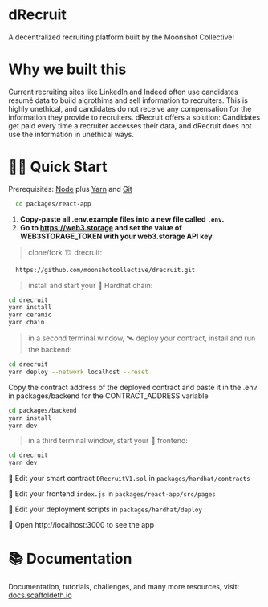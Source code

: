 # dRecruit

A decentralized recruiting platform built by the Moonshot Collective!

# Why we built this

Current recruiting sites like LinkedIn and Indeed often use candidates resumé data to build algrothims and sell information to recruiters. This is highly unethical, and candidates do not receive any compensation for the information they provide to recruiters. dRecruit offers a solution: Candidates get paid every time a recruiter accesses their data, and dRecruit does not use the information in unethical ways.

# 🏄‍♂️ Quick Start

Prerequisites: [Node](https://nodejs.org/en/download/) plus [Yarn](https://classic.yarnpkg.com/en/docs/install/) and [Git](https://git-scm.com/downloads)

```bash
  cd packages/react-app
```

1. **Copy-paste all .env.example files into a new file called `.env`.**
2. **Go to https://web3.storage and set the value of WEB3STORAGE_TOKEN with your web3.storage API key.**

> clone/fork 🏗 drecruit:

```bash
  https://github.com/moonshotcollective/drecruit.git
```

> install and start your 👷‍ Hardhat chain:

```bash
cd drecruit
yarn install
yarn ceramic
yarn chain
```

> in a second terminal window, 🛰 deploy your contract, install and run the backend:

```bash
cd drecruit
yarn deploy --network localhost --reset
```

Copy the contract address of the deployed contract and paste it in the .env in packages/backend for the CONTRACT_ADDRESS variable

```bash
cd packages/backend
yarn install
yarn dev
```

> in a third terminal window, start your 📱 frontend:

```bash
cd drecruit
yarn dev
```

🔏 Edit your smart contract `DRecruitV1.sol` in `packages/hardhat/contracts`

📝 Edit your frontend `index.js` in `packages/react-app/src/pages`

💼 Edit your deployment scripts in `packages/hardhat/deploy`

📱 Open http://localhost:3000 to see the app

# 📚 Documentation

Documentation, tutorials, challenges, and many more resources, visit: [docs.scaffoldeth.io](https://docs.scaffoldeth.io)
